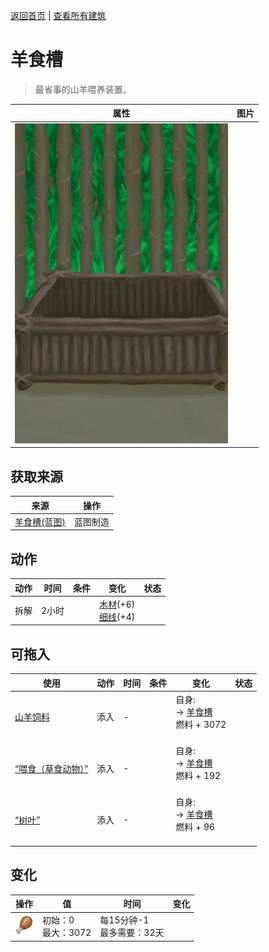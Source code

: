 [返回首页](index.md)   |  [查看所有建筑](building.md)
# 羊食槽  
> 最省事的山羊喂养装置。  
  
  属性  |   图片   
 ----  |  ----:   
   |  ![](Sprite/FeedingTroughEmpty.png)   
  
## 获取来源  
来源  |  操作  
----  |  ----  
[羊食槽(蓝图)](Bp_GoatFeeder.md)  |  蓝图制造  
## 动作  
动作  |  时间  |  条件  |  变化  |  状态  
----  |  ----  |  ----  |  ----  |  ----  
拆解  |  2小时  |    |  [木材](Wood.md)(+6)<br>[细线](CordFiber.md)(+4)  |    
## 可拖入  
使用  |  动作  |  时间  |  条件  |  变化  |  状态  
----  |  ----  |  ----  |  ----  |  ----  |  ----  
[山羊饲料](FeedGoat.md)  |  添入  |  -  |    |  自身:<br>→ [羊食槽](GoatFeeder.md)<br>燃料 + 3072<br><br>  |    
[“喂食（草食动物）”](tag_FeedHerb.md)  |  添入  |  -  |    |  自身:<br>→ [羊食槽](GoatFeeder.md)<br>燃料 + 192<br><br>  |    
[“树叶”](tag_Leaves.md)  |  添入  |  -  |    |  自身:<br>→ [羊食槽](GoatFeeder.md)<br>燃料 + 96<br><br>  |    
## 变化  
操作  |  值  |  时间  |  变化  
----  |  ----  |  ----  |  ----  
<img decoding="async" src="Sprite/Hunger.png" style="width:30px;">  |  初始：0<br>最大：3072  |  每15分钟-1<br>最多需要：32天  |    
